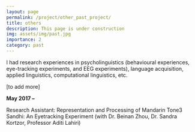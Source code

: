 ```yaml
---
layout: page
permalink: /project/other_past_project/
title: others
description: This page is under construction
img: assets/img/past.jpg
importance: 2
category: past
---
```


I had research experiences in psycholinguistics (behavioural experiences, eye-tracking experiments, and EEG experiments), language acquisition, applied linguistics, computational linguistics, etc.

[to add more]

**May 2017 –**

Research Assistant: Representation and Processing of Mandarin Tone3 Sandhi: An Eyetracking Experiment (with Dr. Beinan Zhou, Dr. Sandra Kortzor, Professor Aditi Lahiri)



